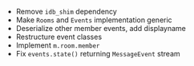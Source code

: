 - Remove `idb_shim` dependency
- Make `Rooms` and `Events` implementation generic
- Deserialize other member events, add displayname
- Restructure event classes
- Implement `m.room.member`
- Fix `events.state()` returning `MessageEvent` stream
